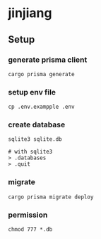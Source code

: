 # jinjiang

## Setup

### generate prisma client

```console
cargo prisma generate
```

### setup env file

```console
cp .env.exampple .env
```

### create database

```console
sqlite3 sqlite.db

# with sqlite3 
> .databases
> .quit
```

### migrate

```
cargo prisma migrate deploy
```

### permission

```console
chmod 777 *.db
```
